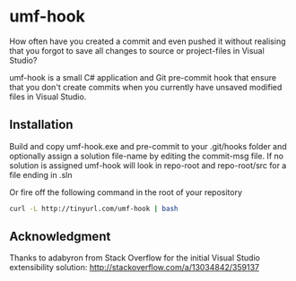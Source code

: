 umf-hook
========

How often have you created a commit and even pushed it without realising that you forgot to save all changes to source or project-files in Visual Studio?

umf-hook is a small C# application and Git pre-commit hook that ensure that you don't create commits when you currently have unsaved modified files in Visual Studio.

Installation
------------
Build and copy umf-hook.exe and pre-commit to your .git/hooks folder and optionally assign a solution file-name by editing the commit-msg file. If no solution is assigned umf-hook will look in repo-root and repo-root/src for a file ending in .sln

Or fire off the following command in the root of your repository

```bash
curl -L http://tinyurl.com/umf-hook | bash
```

Acknowledgment
--------------
Thanks to adabyron from Stack Overflow for the initial Visual Studio extensibility solution: http://stackoverflow.com/a/13034842/359137